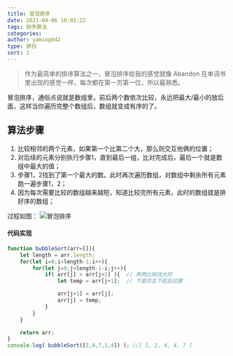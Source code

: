 ```yaml
---
title: 冒泡排序
date: 2021-04-06 18:02:22
tags: 排序算法
categories: 
author: yaming042
type: 原创
sort: 1
---
```


> 作为最简单的排序算法之一，冒泡排序给我的感觉就像 Abandon 在单词书里出现的感觉一样，每次都在第一页第一位，所以最熟悉。

冒泡排序，通俗点说就是数组里，前后两个数依次比较，永远把最大/最小的放后面，这样当你遍历完整个数组后，数组就变成有序的了。
## 算法步骤

1. 比较相邻的两个元素，如果第一个比第二个大，那么则交互他俩的位置；
2. 对后续的元素分别执行步骤1，直到最后一组，比对完成后，最后一个就是数组中最大的值；
3. 步骤1，2找到了第一个最大的数。此时再次遍历数组，对数组中剩余所有元素跑一遍步骤1，2；
4. 因为每次需要比较的数组越来越短，知道比较完所有元素，此时的数组就是排好序的数组；

过程如图：
![冒泡排序](//cache.yaming.me/githubPage/sort.gif)

#### 代码实现
```javascript
function bubbleSort(arr=[]){
    let length = arr.length;
    for(let i=0;i<length-1;i++){
        for(let j=0;j<length-1-i;j++){
            if( arr[j] > arr[j+1] ){  // 两两比较找大的
                let temp = arr[j+1];  // 下面交互下前后位置

                arr[j+1] = arr[j];
                arr[j] = temp;
            }
        }
    }

    return arr;
}
console.log( bubbleSort([2,4,7,1,4]) ); //[ 1, 2, 4, 4, 7 ]
```